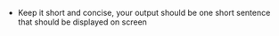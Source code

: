 - Keep it short and concise, your output should be one short sentence that should be displayed on screen